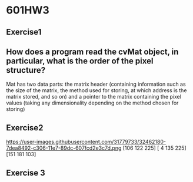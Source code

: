 # 601HW3
## Exercise1
## How does a program read the cvMat object, in particular, what is the order of the pixel structure?

Mat has two data parts: the matrix header (containing information such as the size of the matrix, the method used for storing, at which address is the matrix stored, and so on) and a pointer to the matrix containing the pixel values (taking any dimensionality depending on the method chosen for storing) 

## Exercise2
https://user-images.githubusercontent.com/31779733/32462180-7dea8492-c306-11e7-89dc-607fcd2e3c7d.png
[106 122 225]
[  4 135 225]
[151 181 103]

## Exercise 3
